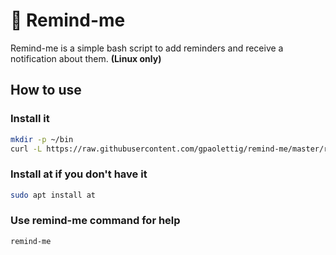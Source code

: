 # :bell: Remind-me
Remind-me is a simple bash script to add reminders and receive a notification about them. **(Linux only)**
## How to use
### Install it
```bash
mkdir -p ~/bin
curl -L https://raw.githubusercontent.com/gpaolettig/remind-me/master/remind-me.sh -o ~/bin/remind-me
```
### Install at if you don't have it
```bash
sudo apt install at
```
### Use remind-me command for help
```bash
remind-me
```
